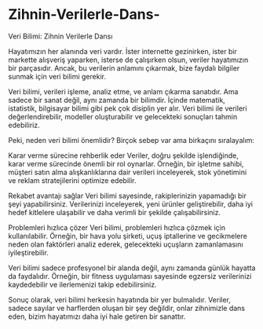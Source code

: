 # Zihnin-Verilerle-Dans-
Veri Bilimi: Zihnin Verilerle Dansı

Hayatımızın her alanında veri vardır. İster internette gezinirken, ister bir markette alışveriş yaparken, isterse de çalışırken olsun, veriler hayatımızın bir parçasıdır. Ancak, bu verilerin anlamını çıkarmak, bize faydalı bilgiler sunmak için veri bilimi gerekir.

Veri bilimi, verileri işleme, analiz etme, ve anlam çıkarma sanatıdır. Ama sadece bir sanat değil, aynı zamanda bir bilimdir. İçinde matematik, istatistik, bilgisayar bilimi gibi pek çok disiplin yer alır. Veri bilimi ile verileri değerlendirebilir, modeller oluşturabilir ve gelecekteki sonuçları tahmin edebiliriz.

Peki, neden veri bilimi önemlidir? Birçok sebep var ama birkaçını sıralayalım:

Karar verme sürecine rehberlik eder Veriler, doğru şekilde işlendiğinde, karar verme sürecinde önemli bir rol oynarlar. Örneğin, bir işletme sahibi, müşteri satın alma alışkanlıklarına dair verileri inceleyerek, stok yönetimini ve reklam stratejilerini optimize edebilir.

Rekabet avantajı sağlar Veri bilimi sayesinde, rakiplerinizin yapamadığı bir şeyi yapabilirsiniz. Verilerinizi inceleyerek, yeni ürünler geliştirebilir, daha iyi hedef kitlelere ulaşabilir ve daha verimli bir şekilde çalışabilirsiniz.

Problemleri hızlıca çözer Veri bilimi, problemleri hızlıca çözmek için kullanılabilir. Örneğin, bir hava yolu şirketi, uçuş iptallerine ve gecikmelere neden olan faktörleri analiz ederek, gelecekteki uçuşların zamanlamasını iyileştirebilir.

Veri bilimi sadece profesyonel bir alanda değil, aynı zamanda günlük hayatta da faydalıdır. Örneğin, bir fitness uygulaması sayesinde egzersiz verilerinizi kaydedebilir ve ilerlemenizi takip edebilirsiniz.

Sonuç olarak, veri bilimi herkesin hayatında bir yer bulmalıdır. Veriler, sadece sayılar ve harflerden oluşan bir şey değildir, onlar zihnimizle dans eden, bizim hayatımızı daha iyi hale getiren bir sanattır.
